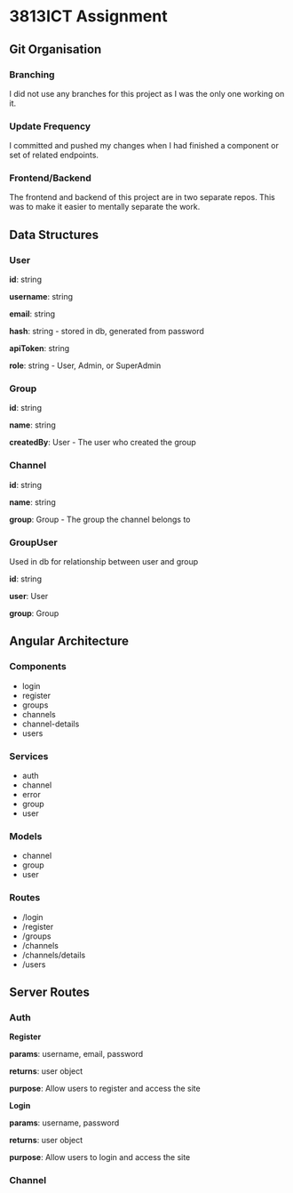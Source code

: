 # 3813ICT Assignment

## Git Organisation
### Branching
I did not use any branches for this project as I was the only one working on it. 

### Update Frequency
I committed and pushed my changes when I had finished a component or set of related endpoints.

### Frontend/Backend
The frontend and backend of this project are in two separate repos. This was to make it easier to mentally separate the work.

## Data Structures
### User
__id__: string

__username__: string

__email__: string

__hash__: string - stored in db, generated from password

__apiToken__: string

__role__: string - User, Admin, or SuperAdmin

### Group
__id__: string

__name__: string

__createdBy__: User - The user who created the group

### Channel
__id__: string

__name__: string

__group__: Group - The group the channel belongs to

### GroupUser
Used in db for relationship between user and group

__id__: string

__user__: User

__group__: Group

## Angular Architecture
### Components
- login
- register
- groups
- channels
- channel-details
- users

### Services
- auth
- channel
- error
- group
- user

### Models
- channel
- group
- user

### Routes
- /login
- /register
- /groups
- /channels
- /channels/details
- /users

## Server Routes
### Auth
__Register__

__params__: username, email, password

__returns__: user object

__purpose__: Allow users to register and access the site


__Login__

__params__: username, password

__returns__: user object

__purpose__: Allow users to login and access the site

### Channel
